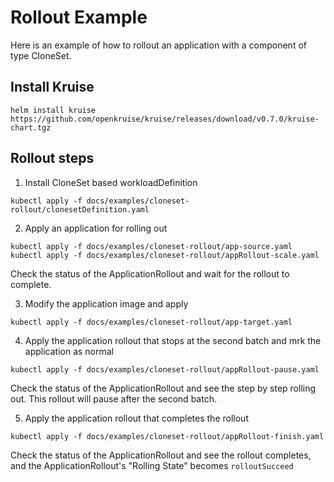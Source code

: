 # Rollout Example

Here is an example of how to rollout an application with a component of type CloneSet.

## Install Kruise

```shell 
helm install kruise https://github.com/openkruise/kruise/releases/download/v0.7.0/kruise-chart.tgz
```

## Rollout steps

1. Install CloneSet based workloadDefinition

```shell
kubectl apply -f docs/examples/cloneset-rollout/clonesetDefinition.yaml
```

2. Apply an application for rolling out
```shell
kubectl apply -f docs/examples/cloneset-rollout/app-source.yaml
kubectl apply -f docs/examples/cloneset-rollout/appRollout-scale.yaml
```
Check the status of the ApplicationRollout and wait for the rollout to complete.

3. Modify the application image and apply
```shell
kubectl apply -f docs/examples/cloneset-rollout/app-target.yaml
```

4. Apply the application rollout that stops at the second batch and mrk the application as normal
```shell
kubectl apply -f docs/examples/cloneset-rollout/appRollout-pause.yaml
```

Check the status of the ApplicationRollout and see the step by step rolling out. This rollout
will pause after the second batch.

5. Apply the application rollout that completes the rollout
```shell
kubectl apply -f docs/examples/cloneset-rollout/appRollout-finish.yaml
```

Check the status of the ApplicationRollout and see the rollout completes, and the
ApplicationRollout's "Rolling State" becomes `rolloutSucceed`